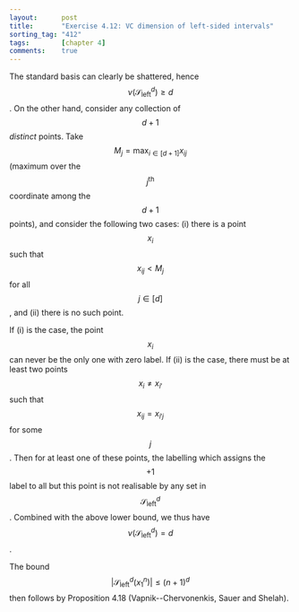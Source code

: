 ```yaml
---
layout:      post
title:       "Exercise 4.12: VC dimension of left-sided intervals"
sorting_tag: "412"
tags:        [chapter 4]
comments:    true
---
```


The standard basis can clearly be shattered, hence
$$\nu(\mathcal{S}_\text{left}^d) \geq d$$. On the other hand, consider any
collection of $$d + 1$$ _distinct_ points. Take
$$M_j = \max_{i \in [d + 1]} x_{i j}$$ (maximum over the $$j^\text{th}$$
coordinate among the $$d+1$$ points), and consider the following two cases:
(i) there is a point $$x_i$$ such that $$x_{ij} < M_j$$ for all $$j \in [d]$$,
and (ii) there is no such point.

If (i) is the case, the point $$x_i$$ can never be the only one with zero label.
If (ii) is the case, there must be at least two points $$x_{i} \neq x_{i'}$$
such that $$x_{ij} = x_{i'j}$$ for some $$j$$. Then for at least one of these
points, the labelling which assigns the $$+1$$ label to all but this point
is not realisable by any set in $$\mathcal{S}_\text{left}^d$$. Combined with the
above lower bound, we thus have $$\nu(\mathcal{S}_\text{left}^d) = d$$.

The bound $$|\mathcal{S}_\text{left}^d (x_1^n)| \leq (n + 1)^d$$
then follows by Proposition 4.18 (Vapnik--Chervonenkis, Sauer and Shelah).
